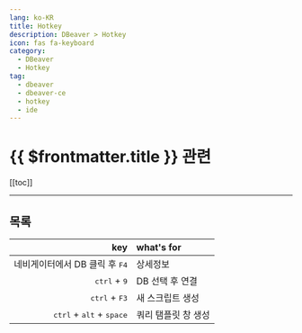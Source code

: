 ```yaml
---
lang: ko-KR
title: Hotkey 
description: DBeaver > Hotkey
icon: fas fa-keyboard
category:
  - DBeaver
  - Hotkey
tag: 
  - dbeaver
  - dbeaver-ce
  - hotkey
  - ide
---
```


# {{ $frontmatter.title }} 관련

[[toc]]

---

## 목록

| key | what's for |
| ---: | :--- |
| 네비게이터에서 DB 클릭 후 <kbd>F4</kbd> | 상세정보 |
| <kbd>ctrl</kbd> + <kbd>9</kbd> | DB 선택 후 연결 |
| <kbd>ctrl</kbd> + <kbd>F3</kbd> | 새 스크립트 생성 |
| <kbd>ctrl</kbd> + <kbd>alt</kbd> + <kbd>space</kbd> | 쿼리 탬플릿 창 생성 |

<TagLinks />